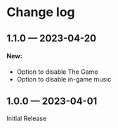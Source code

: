 # Change log

## 1.1.0 — 2023-04-20

#### **New:**

* Option to disable The Game
* Option to disable in-game music

## 1.0.0 — 2023-04-01

Initial Release
